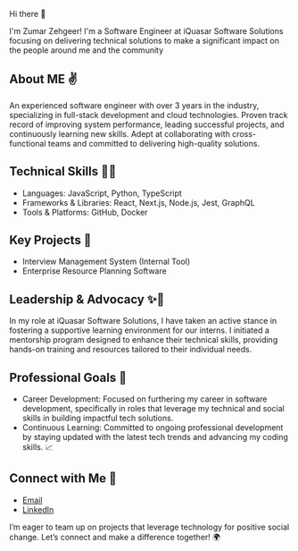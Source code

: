 Hi there 👋

I'm Zumar Zehgeer! I'm a Software Engineer at iQuasar Software Solutions focusing on delivering technical solutions to make a significant impact on the people around me and the community 

About ME ✌️
-

An experienced software engineer with over 3 years in the industry, specializing in full-stack development and cloud technologies. Proven track record of improving system performance, leading successful projects, and continuously learning new skills. Adept at collaborating with cross-functional teams and committed to delivering high-quality solutions.

Technical Skills 👨‍💻
-

* Languages: JavaScript, Python, TypeScript
* Frameworks & Libraries: React, Next.js, Node.js, Jest, GraphQL
* Tools & Platforms: GitHub, Docker

Key Projects 🔑
-
* Interview Management System (Internal Tool)
* Enterprise Resource Planning Software

Leadership & Advocacy ✨🌟
-
In my role at iQuasar Software Solutions, I have taken an active stance in fostering a supportive learning environment for our interns. I initiated a mentorship program designed to enhance their technical skills, providing hands-on training and resources tailored to their individual needs.

Professional Goals 🚀
-
* Career Development: Focused on furthering my career in software development, specifically in roles that leverage my technical and social skills in building impactful tech solutions.
* Continuous Learning: Committed to ongoing professional development by staying updated with the latest tech trends and advancing my coding skills. 📈

Connect with Me 📡
-
* [Email](zumarzehgeer007@gmail.com)
* [LinkedIn](http://www.linkedin.com/in/zumarzehgeer/)

I’m eager to team up on projects that leverage technology for positive social change. Let’s connect and make a difference together! 🌍

<!--
**zumarzehgeer/zumarzehgeer** is a ✨ _special_ ✨ repository because its `README.md` (this file) appears on your GitHub profile.

Here are some ideas to get you started:

- 🔭 I’m currently working on ...
- 🌱 I’m currently learning ...
- 👯 I’m looking to collaborate on ...
- 🤔 I’m looking for help with ...
- 💬 Ask me about ...
- 📫 How to reach me: ...
- 😄 Pronouns: ...
- ⚡ Fun fact: ...
-->
